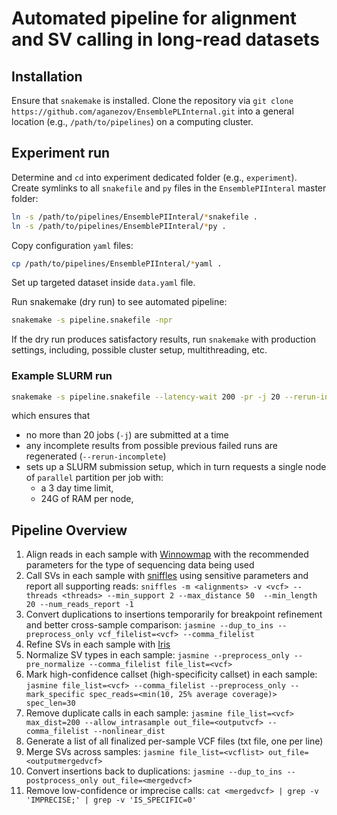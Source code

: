 # Automated pipeline for alignment and SV calling in long-read datasets

## Installation
Ensure that `snakemake` is installed.
Clone the repository via `git clone https://github.com/aganezov/EnsemblePLInternal.git` into a general location (e.g., `/path/to/pipelines`) on a computing cluster.

## Experiment run
Determine and `cd` into experiment dedicated folder (e.g., `experiment`).
Create symlinks to all `snakefile` and `py` files in the `EnsemblePIInteral` master folder:
```bash
ln -s /path/to/pipelines/EnsemblePIInteral/*snakefile .
ln -s /path/to/pipelines/EnsemblePIInteral/*py .
``` 
Copy configuration `yaml` files:
```bash
cp /path/to/pipelines/EnsemblePIInteral/*yaml .
```
Set up targeted dataset inside `data.yaml` file.

Run snakemake (dry run) to see automated pipeline:
```bash
snakemake -s pipeline.snakefile -npr
``` 
If the dry run produces satisfactory results, run `snakemake` with production settings, including, possible cluster setup, multithreading, etc.

### Example SLURM run
```bash
snakemake -s pipeline.snakefile --latency-wait 200 -pr -j 20 --rerun-incomplete --cluster "sbatch --account={cluster.account} --partition={cluster.partition} --job-name={cluster.name} --nodes={cluster.nodes} --cpus-per-task={cluster.nCPUs} --time={cluster.time} --out={cluster.out} --err={cluster.err} --mem={cluster.mem_mb}M"
```
which ensures that
 * no more than 20 jobs (`-j`) are submitted at a time
 * any incomplete results from possible previous failed runs are regenerated (`--rerun-incomplete`)
 * sets up a SLURM submission setup, which in turn requests a single node of `parallel` partition per job with:
    * a 3 day time limit,
    * 24G of RAM per node,

## Pipeline Overview

1. Align reads in each sample with [Winnowmap](https://github.com/marbl/Winnowmap) with the recommended parameters for the type of sequencing data being used
2. Call SVs in each sample with [sniffles](https://github.com/fritzsedlazeck/Sniffles) using sensitive parameters and report all supporting reads: `sniffles -m <alignments> -v <vcf> --threads <threads> --min_support 2 --max_distance 50  --min_length 20 --num_reads_report -1`
3. Convert duplications to insertions temporarily for breakpoint refinement and better cross-sample comparison: `jasmine --dup_to_ins --preprocess_only vcf_filelist=<vcf> --comma_filelist`
4. Refine SVs in each sample with [Iris](https://github.com/mkirsche/Iris/)
5. Normalize SV types in each sample: `jasmine --preprocess_only --pre_normalize --comma_filelist file_list=<vcf>`
6. Mark high-confidence callset (high-specificity callset) in each sample: `jasmine file_list=<vcf> --comma_filelist --preprocess_only --mark_specific spec_reads=<min(10, 25% average coverage)> spec_len=30`
7. Remove duplicate calls in each sample: `jasmine file_list=<vcf> max_dist=200 --allow_intrasample out_file=<outputvcf> --comma_filelist --nonlinear_dist`
8. Generate a list of all finalized per-sample VCF files (txt file, one per line)
9. Merge SVs across samples: `jasmine file_list=<vcflist> out_file=<outputmergedvcf>`
10. Convert insertions back to duplications: `jasmine --dup_to_ins --postprocess_only out_file=<mergedvcf>`
11. Remove low-confidence or imprecise calls: `cat <mergedvcf> | grep -v 'IMPRECISE;' | grep -v 'IS_SPECIFIC=0'`
